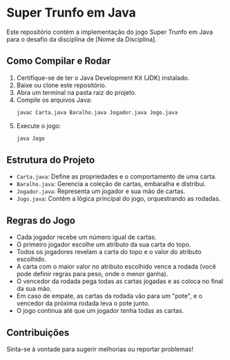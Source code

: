 # Super Trunfo em Java

Este repositório contém a implementação do jogo Super Trunfo em Java para o desafio da disciplina de [Nome da Disciplina].

## Como Compilar e Rodar

1. Certifique-se de ter o Java Development Kit (JDK) instalado.
2. Baixe ou clone este repositório.
3. Abra um terminal na pasta raiz do projeto.
4. Compile os arquivos Java:
   ```bash
   javac Carta.java Baralho.java Jogador.java Jogo.java
   ```
5. Execute o jogo:
   ```bash
   java Jogo
   ```

## Estrutura do Projeto

* `Carta.java`: Define as propriedades e o comportamento de uma carta.
* `Baralho.java`: Gerencia a coleção de cartas, embaralha e distribui.
* `Jogador.java`: Representa um jogador e sua mão de cartas.
* `Jogo.java`: Contém a lógica principal do jogo, orquestrando as rodadas.

## Regras do Jogo

* Cada jogador recebe um número igual de cartas.
* O primeiro jogador escolhe um atributo da sua carta do topo.
* Todos os jogadores revelam a carta do topo e o valor do atributo escolhido.
* A carta com o maior valor no atributo escolhido vence a rodada (você pode definir regras para peso, onde o menor ganha).
* O vencedor da rodada pega todas as cartas jogadas e as coloca no final da sua mão.
* Em caso de empate, as cartas da rodada vão para um "pote", e o vencedor da próxima rodada leva o pote junto.
* O jogo continua até que um jogador tenha todas as cartas.

## Contribuições

Sinta-se à vontade para sugerir melhorias ou reportar problemas!
